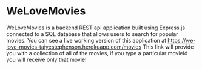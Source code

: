 # WeLoveMovies
WeLoveMovies is a backend REST api application built using Express.js connected to a SQL database that allows users to search for popular movies.
You can see a live working version of this application at https://we-love-movies-taiyestephenson.herokuapp.com/movies
This link will provide you with a collection of all of the movies, if you type a particular movieId you will receive only that movie!
